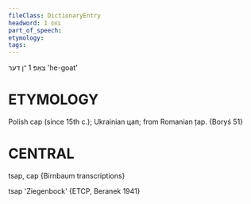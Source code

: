 ```yaml
---
fileClass: DictionaryEntry
headword: צאַפּ 1
part_of_speech: 
etymology: 
tags: 
---
```

צאַפּ 1
־ן
דער
'he-goat'

ETYMOLOGY
===========
Polish cap (since 15th c.); Ukrainian цап; from Romanian țap.
{Boryś 51}

CENTRAL
========

tsap, cap {Birnbaum transcriptions}

tsap 'Ziegenbock' {ETCP, Beranek 1941}
